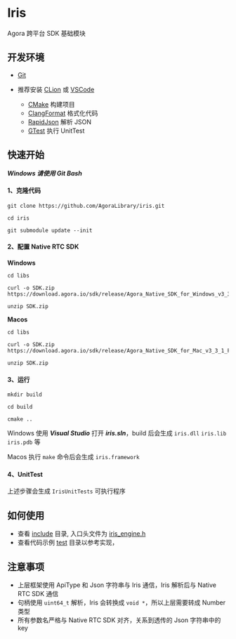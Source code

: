 # Iris

Agora 跨平台 SDK 基础模块

## 开发环境

* [Git](https://git-scm.com/)

* 推荐安装 [CLion](https://www.jetbrains.com/clion/) 或 [VSCode](https://code.visualstudio.com/)

    * [CMake](https://cmake.org/) 构建项目
    * [ClangFormat](https://releases.llvm.org/10.0.0/tools/clang/docs/ClangFormat.html) 格式化代码
    * [RapidJson](https://github.com/Tencent/rapidjson) 解析 JSON
    * [GTest](https://github.com/google/googletest) 执行 UnitTest

## 快速开始

***Windows 请使用 Git Bash***

#### 1、克隆代码

```shell
git clone https://github.com/AgoraLibrary/iris.git

cd iris

git submodule update --init
```

#### 2、配置 Native RTC SDK

**Windows**

```shell
cd libs

curl -o SDK.zip https://download.agora.io/sdk/release/Agora_Native_SDK_for_Windows_v3_3_1_FULL.zip

unzip SDK.zip
```

**Macos**

```shell
cd libs

curl -o SDK.zip https://download.agora.io/sdk/release/Agora_Native_SDK_for_Mac_v3_3_1_FULL.zip

unzip SDK.zip
```

#### 3、运行

```shell
mkdir build

cd build

cmake ..
```

Windows 使用 ***Visual Studio*** 打开 ***iris.sln***，build 后会生成 `iris.dll` `iris.lib` `iris.pdb` 等

Macos 执行 `make` 命令后会生成 `iris.framework`

#### 4、UnitTest

上述步骤会生成 `IrisUnitTests` 可执行程序

## 如何使用

* 查看 [include](./include/iris) 目录, 入口头文件为 [iris_engine.h](rtc/cxx/include/iris_rtc_engine.h)
* 查看代码示例 [test](rtc/cxx/test) 目录以参考实现，
  
## 注意事项

* 上层框架使用 ApiType 和 Json 字符串与 Iris 通信，Iris 解析后与 Native RTC SDK 通信
* 句柄使用 `uint64_t` 解析，Iris 会转换成 `void *`，所以上层需要转成 Number 类型
* 所有参数名严格与 Native RTC SDK 对齐，关系到透传的 Json 字符串中的 key
